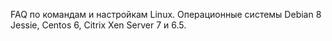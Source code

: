FAQ по командам и настройкам Linux. Операционные системы Debian 8 Jessie, Centos 6, Citrix Xen Server 7 и 6.5.

